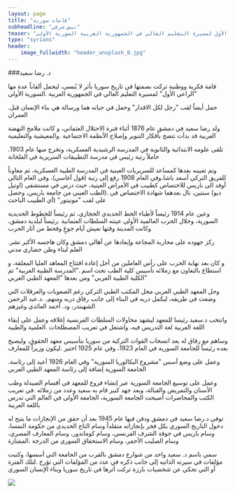 ```yaml
---
layout: page
title: "قامات سورية"
subheadline: "نبض شرقي"
teaser: "قامة فكرية ووطنية تركت بصمتها في تاريخ سوريا بأثر لا يُنسى، ليحمل ألقاباً عدة مها الراعي الأول لمسيرة التعليم العالي في الجمهورية العربية السورية الأولى"
type: "syrians"
header:
    image_fullwidth: "header_unsplash_8.jpg"
---
```


###د. رضا سعيد

قامة فكرية ووطنية تركت بصمتها في تاريخ سوريا بأثر لا يُنسى، ليحمل ألقاباً عدة مها "الراعي الأول" لمسيرة التعليم العالي في الجمهورية العربية .السورية الأولى

.حمل أيضاً لقب "رجل لكل الاقدار" وحمل في حياته هما ورسالة هي بناء الإنسان قبل العمران

ولد رضا سعيد في دمشق عام 1876 أثناء فترة الاحتلال العثماني، و كانت ملامح النهضة العربية قد بدأت تتضح بأفكار التنوير وإصلاح الأنظمة الاجتماعية .والمعيشية والتعليمية

.تلقى علومه الابتدائية والثانوية في المدرسة الرشيدية العسكرية، وتخرج منها عام 1903 حاملاً رتبة رئيس في مدرسة التطبيقات السريرية في الفلخانة

وتم تعيينه بعدها كمساعد للسريريات العينية في المدرسة الطبية العسكرية، ثم معاوناً للفريق التركي أسعد باشا،وفي العام 1908 رفع إلى رتبة (قول آغاسي)، وفي العام التالي أوفد الى باريس للاختصاص كطبيب في الأمراض العينية، حيث درس في مستشفى (اوتيل ديو) سنتين، نال بعدهما شهادة الاختصاص في .(الطب العيني من جامعة باريس، وحصل على لقب "مونيتور" (أي الطبيب الباحث


وعين عام 1914 رئيساً لأطباء الخط الحديدي الحجازي، ثم رئيساً للخطوط الحديدية السورية، وخلال الحرب العالمية الأولى عينته السلطات العثمانية .رئيساً لبلدية دمشق، وكانت المدينة وقتها تعيش أيام جوعٍ وقحط من آثار الحرب

.ركز جهوده على محاربة المجاعة وإبعادها عن أهالي دمشق وكان هاجسه الأكبر نشر العلم لبناء وطن حضاري مدني

و كان بعد نهاية الحرب على رأس العاملين من أجل إعادة افتتاح المعاهد العليا المغلقة، و استطاع بالتعاون مع زملائه تأسيس كلية الطب تحت اسم ."المدرسة الطبية العربية" ثم "الكلية الطبية العربي" ومن بعدها "المعهد الطبي العربي

وحل المعهد الطبي العربي محل المكتب الطبي التركي رغم الصعوبات والعرقلات التي وضعت في طريقه، ليكمل دربه في البناء إلى جانب رفاق دربه ومنهم، .د.عبد الرحمن الشهبندر، ود. أحمد العائدي وغيرهم

وانتخب د.سعيد رئيسا للمعهد ليشهد محاولات السلطات الفرنسية إغلاقه وعمل على إبقاء اللغة العربية لغة التدريس فيه، واشتغل في تعريب المصطلحات .العلمية والطبية

وساهم مع رفاق له بعد انسحاب القوات التركية من سوريا بتأسيس معهد الحقوق، وليصبح بعده رئيساً للجامعة السورية في العام 1923، وفي عام 1925 اختير .ليكون وزيراً للمعارف

.وعمل على وضع أسس "مشروع البكالوريا السورية" وفي العام 1926 أعيد إلى رئاسة الجامعة السورية إضافة إلى رئاسة المعهد الطبي العربي

وعمل على توسيع الجامعة السورية عبر إنشاء فروع للمعهد في أقسام الصيدلة وطب الأسنان والتمريض والقبالة، وبعد جهد كبير قام به سعيد وعدد من زملائه .في تعريب الكتب والمحاضرات أصبحت الجامعة السورية، الجامعة الأولى في العالم التي تدرس باللغة العربية

توفي د.رضا سعيد في دمشق ودفن فيها عام 1945 بعد أن حقق من الإنجازات ما يتيح له دخول التاريخ السوري بكل فخر بإنجازاته متقلداً وسام التاج الحديدي من حكومة النمسا، وسام باريس في جوقة الشرف الفرنسي، وسام كوماندور، وسام المعارف المصري، وسام الصليب الأحمر، وسام الاستحقاق السوري من الدرجة .الممتازة

سمي باسم د. سعيد واحد من شوارع دمشق بالقرب من الجامعة التي أسسها، وكتبت مؤلفات في سيرته الذاتيه إلى جانب ذكره في عدد من المؤلفات التي تؤرخ .لتلك الفترة أو التي تحكي عن شخصيات بارزة تركت أثرها في تاريخ سوريا وبناء الإنسان السوري


<img src="{{ site.url }}/images/rida-saeed.jpg"/>

